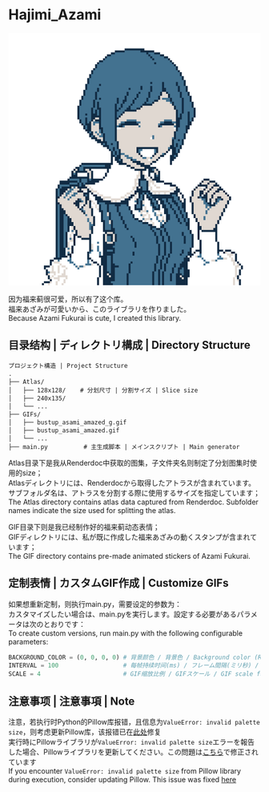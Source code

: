 # Hajimi_Azami

![](GIF/bustup_asami_laugh.gif)

因为福来蓟很可爱，所以有了这个库。  
福来あざみが可愛いから、このライブラリを作りました。  
Because Azami Fukurai is cute, I created this library.

## 目录结构 | ディレクトリ構成 | Directory Structure

```
プロジェクト構造 | Project Structure
.
├── Atlas/
│   ├── 128x128/    # 分划尺寸 | 分割サイズ | Slice size
│   ├── 240x135/
│   └── ... 
├── GIFs/
│   ├── bustup_asami_amazed_g.gif
│   ├── bustup_asami_amazed.gif
│   └── ...
├── main.py          # 主生成脚本 | メインスクリプト | Main generator
```

Atlas目录下是我从Renderdoc中获取的图集，子文件夹名则制定了分划图集时使用的size；  
Atlasディレクトリには、Renderdocから取得したアトラスが含まれています。サブフォルダ名は、アトラスを分割する際に使用するサイズを指定しています；  
The Atlas directory contains atlas data captured from Renderdoc. Subfolder names indicate the size used for splitting the atlas.

GIF目录下则是我已经制作好的福来蓟动态表情；  
GIFディレクトリには、私が既に作成した福来あざみの動くスタンプが含まれています；  
The GIF directory contains pre-made animated stickers of Azami Fukurai.

## 定制表情 | カスタムGIF作成 | Customize GIFs

如果想重新定制，则执行main.py，需要设定的参数为：  
カスタマイズしたい場合は、main.pyを実行します。設定する必要があるパラメータは次のとおりです：  
To create custom versions, run main.py with the following configurable parameters:

```python
BACKGROUND_COLOR = (0, 0, 0, 0) # 背景颜色 / 背景色 / Background color (RGBA)
INTERVAL = 100                  # 每帧持续时间(ms) / フレーム間隔(ミリ秒) / Frame interval (milliseconds)
SCALE = 4                       # GIF缩放比例 / GIFスケール / GIF scale factor
```

## 注意事项 | 注意事項 | Note

注意，若执行时Python的Pillow库报错，且信息为`ValueError: invalid palette size`，则考虑更新Pillow库，该报错已在[此处](https://github.com/python-pillow/Pillow/pull/8494/files#diff-dcacc75af03647f068da2f14ab22643cc7d92cc7bf790b80244ae58e3e3debb2)修复  
実行時にPillowライブラリが`ValueError: invalid palette size`エラーを報告した場合、Pillowライブラリを更新してください。この問題は[こちら](https://github.com/python-pillow/Pillow/pull/8494/files#diff-dcacc75af03647f068da2f14ab22643cc7d92cc7bf790b80244ae58e3e3debb2)で修正されています  
If you encounter `ValueError: invalid palette size` from Pillow library during execution, consider updating Pillow. This issue was fixed [here](https://github.com/python-pillow/Pillow/pull/8494/files#diff-dcacc75af03647f068da2f14ab22643cc7d92cc7bf790b80244ae58e3e3debb2)